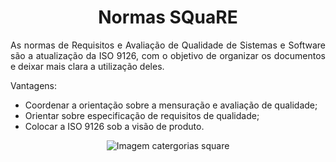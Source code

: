# <center> Normas SQuaRE

<div align="justify">
As normas de Requisitos e Avaliação de Qualidade de Sistemas e Software são a atualização da ISO 9126, com o objetivo de organizar os documentos e deixar mais clara a utilização deles.

Vantagens:

- Coordenar a orientação sobre a mensuração e avaliação de qualidade;
- Orientar sobre especificação de requisitos de qualidade;
- Colocar a ISO 9126 sob a visão de produto. 

<div align="center">
    <img src="../../_media/qualidade/qualidade-uso-square.jpg" alt="Imagem catergorias square">
</div>